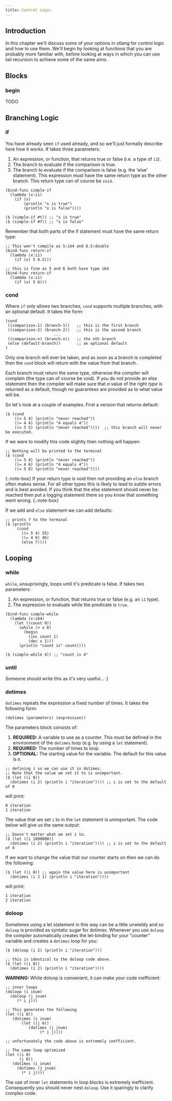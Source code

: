 ```yaml
---
title: Control Logic
---
```


## Introduction

In this chapter we'll discuss some of your options in xtlang for control logic and how to use them. We'll begin by looking at functions that you are probably more familiar with, before looking at ways in which you can use tail recursion to achieve some of the same aims.

## Blocks

### begin

TODO

## Branching Logic

### if

You have already seen `if` used already, and so we'll just formally describe here how it works. If takes three parameters:

1. An expression, or function, that returns true or false (i.e. a type of `i1`).
1. The branch to evaluate if the comparison is true.
1. The branch to evaluate if the comparison is false (e.g. the 'else' statement). This expression must have the same return type as the other branch. This return type can of course be `void`.

~~~~ sourceCode
(bind-func simple-if
  (lambda (x:i1)
    (if (x)
        (println "x is true")
        (println "x is false"))))

($ (simple-if #t)) ;; "x is true"
($ (simple-if #f)) ;; "x is false"
~~~~

Remember that both parts of the if statement must have the same return type:

~~~~ sourceCode
;; This won't compile as 5:i64 and 6.5:double
(bind-func return-if
  (lambda (x:i1)
    (if (x) 5 6.5)))

;; this is fine as 5 and 6 both have type i64
(bind-func return-if
  (lambda (x:i1)
    (if (x) 5 6)))
~~~~

### cond

Where `if` only allows two branches, `cond` supports multiple branches, with an optional default. It takes the form:

~~~~ sourceCode
(cond
 ((comparison-1) (branch-1))   ;; this is the first branch
 ((comparison-2) (branch-2))   ;; this is the second branch
                     ...
 ((comparison-n) (branch-n))   ;; the nth branch
 (else (default-branch))       ;; an optional default
)
~~~~

Only one branch will ever be taken, and as soon as a branch is completed then the `cond` block will return with the value from that branch.

Each branch must return the same type, otherwise the compiler will complain (the type can of course be void). If you do not provide an else statement then the compiler will make sure that _a_ value of the right _type_ is returned as a default, though no guarantees are provided as to what value will be.

So let's look at a couple of examples. First a version that returns default:

~~~~ sourceCode
($ (cond
    ((= 5 4) (println "never reached"))
    ((= 4 4) (println "4 equals 4"))
    ((= 5 5) (println "never reached"))))  ;; this branch will never be executed.
~~~~

If we were to modify this code slightly then nothing will happen:

~~~~ sourceCode
;; Nothing will be printed to the terminal
($ (cond
    ((= 5 4) (println "never reached"))
    ((= 4 6) (println "4 equals 4"))
    ((= 5 8) (println "never reached"))))
~~~~

{:.note-box}
If your return type is void then not providing an `else` branch often makes sense. For all other types this is likely to lead to subtle errors and is best avoided. If you think that the else statement should never be reached then put a logging statement there so you know that something went wrong.
{:.note-box}

If we add and `else` statement we can add defaults:

~~~ sourceCode
;; prints 7 to the terminal
($ (println
     (cond
       ((= 5 4) 55)
       ((= 4 6) 46)
       (else 7))))
~~~~

## Looping

### while

`while`, unsuprisingly, loops until it's predicate is false. If takes two parameters:

1. An expression, or function, that returns true or false (e.g. an `i1` type).
1. The expression to evaluate while the predicate is `true`.

~~~~ sourceCode
(bind-func simple-while
  (lambda (x:i64)
    (let ((count 0))
      (while (> x 0)
        (begin
          (inc count 1)
          (dec x 1)))
      (println "count is" count))))

($ (simple-while 4)) ;; "count is 4"
~~~~

### until

Someone should write this as it's very useful... :)

### dotimes

`dotimes` repeats the expression a fixed number of times. It takes the following form:

```(dotimes (parameters) (expression))```

The parameters block consists of:

1. __REQUIRED:__ A variable to use as a counter. This must be defined in the environment of the `dotimes` loop (e.g. by using a `let` statement).
2. __REQUIRED:__ The number of times to loop.
3. __OPTIONAL:__ The starting value for the variable. The default for this value is `0`.

~~~~ sourceCode
;; defining i so we can use it in dotimes. 
;; Note that the value we set it to is unimportant.
($ (let ((i 0)) 
  (dotimes (i 2) (println i "iteration")))) ;; i is set to the default of 0
~~~~

will print:
~~~~ sourceCode
0 iteration
1 iteration
~~~~

The value that we set `i` to in the `let` statement is unimportant. The code below will give us the same output:

~~~~ sourceCode
;; Doesn't matter what we set i to.
($ (let ((i 1000000)) 
  (dotimes (i 2) (println i "iteration")))) ;; i is set to the default of 0
~~~~

If we want to change the value that our counter starts on then we can do the following:

~~~~ sourceCode
($ (let ((i 0)) ;; again the value here is unimportant
  (dotimes (i 2 1) (println i "iteration"))))
~~~~

will print:

~~~~ sourceCode
1 iteration
2 iteration
~~~~

### doloop

Sometimes using a let statement in this way can be a little unwieldy and so `doloop` is provided as syntatic sugar for dotimes. Whenever you use `doloop` the compiler automatically creates the let-binding for your "counter" variable and creates a `dotimes` loop for you:

~~~~ sourceCode
($ (doloop (i 2) (println i "iteration")))

;; this is identical to the doloop code above.
($ (let ((i 0)) 
  (dotimes (i 2) (println i "iteration"))))
~~~~

__WARNING:__ While doloop is convenient, it can make your code inefficient:

~~~~ sourceCode
;; inner loops
(doloop (i inum)
  (doloop (j jnum)
     (* i j)))

;; This generates the following
(let ((i 0))
   (dotimes (i inum)
       (let ((j 0))
          (dotimes (j jnum)
               (* i j))))

;; unfortunately the code above is extremely inefficient.

;; The same loop optimized
(let ((i 0)
      (j 0))
   (dotimes (i inum)
     (dotimes (j jnum)
       (* i j))))
~~~~

The use of inner `let` statements in loop blocks is extremely inefficient. Consequently you should never nest `doloop`. Use it sparingly to clarify complex code.